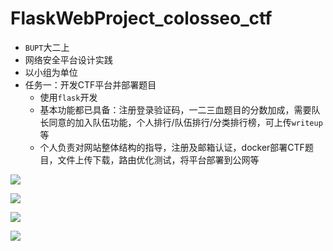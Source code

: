 # FlaskWebProject_colosseo_ctf
- `BUPT`大二上
- 网络安全平台设计实践
- 以小组为单位
- 任务一：开发CTF平台并部署题目
  - 使用`flask`开发
  - 基本功能都已具备：注册登录验证码，一二三血题目的分数加成，需要队长同意的加入队伍功能，个人排行/队伍排行/分类排行榜，可上传`writeup`等
  - 个人负责对网站整体结构的指导，注册及邮箱认证，docker部署CTF题目，文件上传下载，路由优化测试，将平台部署到公网等
  
![](https://md.byr.moe/uploads/upload_be757e51ec1728a57760d1d3270e84fe.png)
    
![](https://md.byr.moe/uploads/upload_389bcd28ace9ea058376df7894a065bb.png)

![](https://md.byr.moe/uploads/upload_4232b4d5dcc50424a8b1e6bb26ea920d.png)

![](https://md.byr.moe/uploads/upload_44a6e74473bb9140bf83787e99652b58.png)

